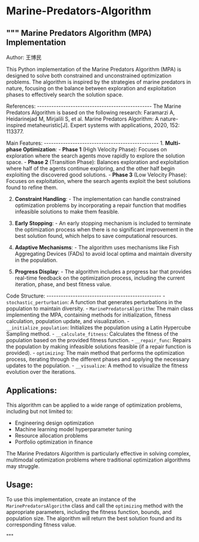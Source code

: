 # Marine-Predators-Algorithm
"""
Marine Predators Algorithm (MPA) Implementation
------------------------------------------------

Author: 王博民

This Python implementation of the Marine Predators Algorithm (MPA) is designed to solve both constrained and unconstrained
optimization problems. The algorithm is inspired by the strategies of marine predators in nature, focusing on the balance
between exploration and exploitation phases to effectively search the solution space.

References: ------------------------------------------------ The Marine Predators Algorithm is based on the following
research: Faramarzi A, Heidarinejad M, Mirjalili S, et al. Marine Predators Algorithm:
A nature-inspired metaheuristic[J]. Expert systems with applications, 2020, 152: 113377.

Main Features: ------------------------------------------------ 1. **Multi-phase Optimization**: - **Phase 1** (High
Velocity Phase): Focuses on exploration where the search agents move rapidly to explore the solution space. - **Phase
2** (Transition Phase): Balances exploration and exploitation where half of the agents continue exploring,
and the other half begin exploiting the discovered good solutions. - **Phase 3** (Low Velocity Phase): Focuses on
exploitation, where the search agents exploit the best solutions found to refine them.

2. **Constraint Handling**: - The implementation can handle constrained optimization problems by incorporating a
repair function that modifies infeasible solutions to make them feasible.

3. **Early Stopping**: - An early stopping mechanism is included to terminate the optimization process when there is
no significant improvement in the best solution found, which helps to save computational resources.

4. **Adaptive Mechanisms**: - The algorithm uses mechanisms like Fish Aggregating Devices (FADs) to avoid local
optima and maintain diversity in the population.

5. **Progress Display**: - The algorithm includes a progress bar that provides real-time feedback on the optimization
process, including the current iteration, phase, and best fitness value.

Code Structure: ------------------------------------------------ - `stochastic_perturbation`: A function that
generates perturbations in the population to maintain diversity. - `MarinePredatorsAlgorithm`: The main class
implementing the MPA, containing methods for initialization, fitness calculation, population update,
and visualization. - `__initialize_population`: Initializes the population using a Latin Hypercube Sampling method. -
`__calculate_fitness`: Calculates the fitness of the population based on the provided fitness function. -
`__repair_func`: Repairs the population by making infeasible solutions feasible (if a repair function is provided). -
`optimizing`: The main method that performs the optimization process, iterating through the different phases and
applying the necessary updates to the population. - `__visualize`: A method to visualize the fitness evolution over
the iterations.

Applications:
------------------------------------------------
This algorithm can be applied to a wide range of optimization problems, including but not limited to:
- Engineering design optimization
- Machine learning model hyperparameter tuning
- Resource allocation problems
- Portfolio optimization in finance

The Marine Predators Algorithm is particularly effective in solving complex, multimodal optimization problems where
traditional optimization algorithms may struggle.

Usage:
------------------------------------------------
To use this implementation, create an instance of the `MarinePredatorsAlgorithm` class and call the `optimizing` method
with the appropriate parameters, including the fitness function, bounds, and population size. The algorithm will return
the best solution found and its corresponding fitness value.

"""
